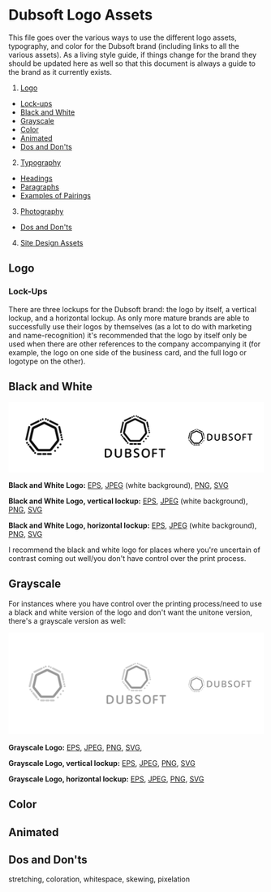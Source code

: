 # Dubsoft Logo Assets
This file goes over the various ways to use the different logo assets, typography, and color for the Dubsoft brand (including links to all the various assets). As a living style guide, if things change for the brand they should be updated here as well so that this document is always a guide to the brand as it currently exists.

1. [Logo](#logo)
  - [Lock-ups](#lock-ups)
  - [Black and White](#black-and-white)
  - [Grayscale](#grayscale)
  - [Color](#color)
  - [Animated](#animated)
  - [Dos and Don'ts](#dos-and-donts)

2. [Typography]()
  - [Headings]()
  - [Paragraphs]()
  - [Examples of Pairings]()

3. [Photography]()
  - [Dos and Don'ts]()

4. [Site Design Assets]()

## Logo
### Lock-Ups

There are three lockups for the Dubsoft brand: the logo by itself, a vertical lockup, and a horizontal lockup. As only more mature brands are able to successfully use their logos by themselves (as a lot to do with marketing and name-recognition) it's recommended that the logo by itself only be used when there are other references to the company accompanying it (for example, the logo on one side of the business card, and the full logo or logotype on the other).

## Black and White
![Dubsoft Logo Lockups](logo/black-and-white/lock-ups-b-w.jpg)

**Black and White Logo:** [EPS](logo/black-and-white/eps/logo-b-w.eps), [JPEG](logo/black-and-white/jpeg/logo-b-w.jpg) (white background), [PNG](logo/black-and-white/png/logo-b-w.png), [SVG](logo/black-and-white/png/logo-b-w.png)

**Black and White Logo, vertical lockup:** [EPS](logo/black-and-white/eps/logo-b-w-vertical.eps), [JPEG](logo/black-and-white/jpeg/logo-b-w-vertical.jpg) (white background), [PNG](logo/black-and-white/png/logo-b-w-vertical.png), [SVG](logo/black-and-white/svg/logo-b-w-vertical.svg)

**Black and White Logo, horizontal lockup:** [EPS](logo/black-and-white/eps/logo-b-w-horizontal.eps), [JPEG](logo/black-and-white/jpeg/logo-b-w-horizontal.jpg) (white background), [PNG](logo/black-and-white/png/logo-b-w-horizontal.png), [SVG](logo/black-and-white/svg/logo-b-w-horizontal.svg)

I recommend the black and white logo for places where you're uncertain of contrast coming out well/you don't have control over the print process.

## Grayscale
For instances where you have control over the printing process/need to use a black and white version of the logo and don't want the unitone version, there's a grayscale version as well:

![Grayscale Lockups](logo/grayscale/lock-ups-grayscale.jpg)

**Grayscale Logo:** [EPS](), [JPEG](), [PNG](), [SVG](),

**Grayscale Logo, vertical lockup:** [EPS](), [JPEG](), [PNG](), [SVG]()

**Grayscale Logo, horizontal lockup:** [EPS](), [JPEG](), [PNG](), [SVG]()

## Color

## Animated

## Dos and Don'ts
stretching, coloration, whitespace, skewing, pixelation